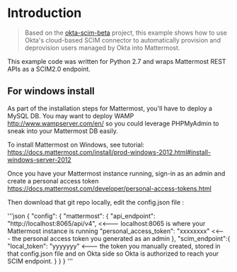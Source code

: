 # Introduction

> Based on the [okta-scim-beta](https://github.com/oktadeveloper/okta-scim-beta) project, this example shows how to use Okta's cloud-based SCIM connector to automatically provision and deprovision users managed by Okta into Mattermost.

This example code was written for Python 2.7 and wraps Mattermost REST APIs as a SCIM2.0 endpoint.




## For windows install

As part of the installation steps for Mattermost, you'll have to deploy a MySQL DB.
You may want to deploy WAMP http://www.wampserver.com/en/ so you could leverage PHPMyAdmin to sneak into your Mattermost DB easily.

To install Mattermost on Windows, see tutorial: https://docs.mattermost.com/install/prod-windows-2012.html#install-windows-server-2012

Once you have your Mattermost instance running, sign-in as an admin and create a personal access token https://docs.mattermost.com/developer/personal-access-tokens.html

Then download that git repo locally, edit the config.json file :

'''json
{
  "config": {
    "mattermost": {
      "api_endpoint": "http://localhost:8065/api/v4", <<--- localhost:8065 is where your Mattermost instance is running
      "personal_access_token": "xxxxxxxx" <<--- the personal access token you generated as an admin
    },
    "scim_endpoint":{
      "local_token": "yyyyyyy" <--- the token you manually created, stored in that config.json file and on Okta side so Okta is authorized to reach your SCIM endpoint.
    }
  }
}
'''

